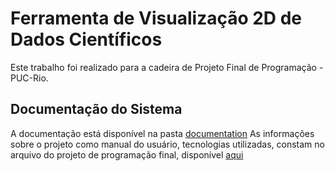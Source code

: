 <h1> Ferramenta de Visualização 2D de Dados Científicos </h1>
<p>Este trabalho foi realizado para a cadeira de Projeto Final de Programação - PUC-Rio.</p>

## Documentação do Sistema </h1>
A documentação está disponível na pasta [documentation](https://github.com/mayaragomys/2Dviewer/tree/main/documentation)
As informações sobre o projeto como manual do usuário, tecnologias utilizadas, constam no arquivo do projeto de programação final, disponível [aqui](https://github.com/mayaragomys/2Dviewer/blob/main/Projeto_de_programacao_.pdf)
